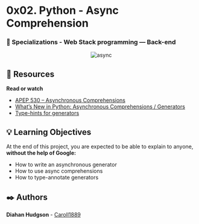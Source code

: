 # 0x02. Python - Async Comprehension
### :open_file_folder: Specializations - Web Stack programming ― Back-end

<p align="center">
    <img src="https://files.realpython.com/media/A-Complete-Walkthrough-of-Pythons-Asyncio_Watermarked.5b6b9a01fdc9.jpg" alt="async">
</p>

## :closed_book: Resources

**Read or watch**
* [APEP 530 – Asynchronous Comprehensions](https://www.python.org/dev/peps/pep-0530/)
* [What’s New in Python: Asynchronous Comprehensions / Generators](http://www.blog.pythonlibrary.org/2017/02/14/whats-new-in-python-asynchronous-comprehensions-generators/)
* [Type-hints for generators](https://stackoverflow.com/questions/42531143/type-hinting-generator-in-python-3-6)

## :bulb: Learning Objectives
At the end of this project, you are expected to be able to explain to anyone, **without the help of Google:**

* How to write an asynchronous generator
* How to use async comprehensions
* How to type-annotate generators

## :black_nib: Authors 
**Diahan Hudgson**  -  [Caroll1889](https://github.com/Caroll1889)